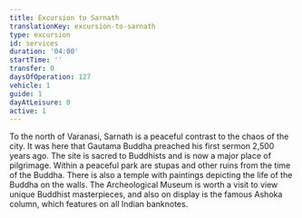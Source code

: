 ```yaml
---
title: Excursion to Sarnath
translationKey: excursion-to-sarnath
type: excursion
id: services
duration: '04:00'
startTime: ''
transfer: 0
daysOfOperation: 127
vehicle: 1
guide: 1
dayAtLeisure: 0
active: 1
---
```

To the north of Varanasi, Sarnath is a peaceful contrast to the chaos of the city. It was here that Gautama Buddha preached his first sermon 2,500 years ago. The site is sacred to Buddhists and is now a major place of pilgrimage. Within a peaceful park are stupas and other ruins from the time of the Buddha. There is also a temple with paintings depicting the life of the Buddha on the walls. The Archeological Museum is worth a visit to view unique Buddhist masterpieces, and also on display is the famous Ashoka column, which features on all Indian banknotes.